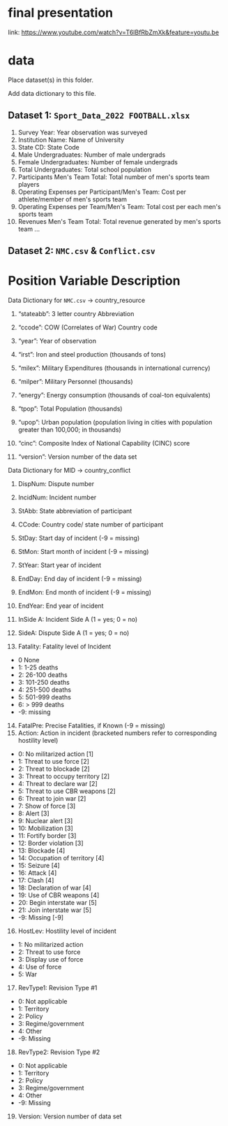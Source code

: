 # final presentation

link: https://www.youtube.com/watch?v=T6lBfRbZmXk&feature=youtu.be

# data

Place dataset(s) in this folder.

Add data dictionary to this file.

## Dataset 1: `Sport_Data_2022 FOOTBALL.xlsx`

1. Survey Year: Year observation was surveyed 	
2. Institution Name: Name of University 
3. State CD: State Code	
4. Male Undergraduates: Number of male undergrads	
5. Female Undergraduates: Number of female undergrads
6. Total Undergraduates: Total school population
7. Participants Men's Team Total: Total number of men's sports team players
8. Operating Expenses per Participant/Men's Team: Cost per athlete/member of men's sports team
9. Operating Expenses per Team/Men's Team: Total cost per each men's sports team 
10. Revenues Men's Team	Total: Total revenue generated by men's sports team 
...

## Dataset 2: `NMC.csv` & `Conflict.csv`

# Position Variable Description

Data Dictionary for `NMC.csv` -> country_resource 

1. “stateabb”: 3 letter country Abbreviation

2. “ccode”: COW (Correlates of War) Country code

3. “year”: Year of observation

4. “irst”: Iron and steel production (thousands of tons)

5. “milex”: Military Expenditures (thousands in international currency)

6. “milper”: Military Personnel (thousands)

7. “energy”: Energy consumption (thousands of coal-ton equivalents)

8. “tpop”: Total Population (thousands)

9. “upop”: Urban population (population living in cities with
population greater than 100,000; in thousands)

10. “cinc”: Composite Index of National Capability (CINC) score

11. “version”: Version number of the data set

Data Dictionary for MID -> country_conflict

1. DispNum: Dispute number

2. IncidNum: Incident number

3. StAbb: State abbreviation of participant

4. CCode: Country code/ state number of participant

5. StDay: Start day of incident (-9 = missing)

6. StMon: Start month of incident (-9 = missing)

7. StYear: Start year of incident

8. EndDay: End day of incident (-9 = missing)

9. EndMon: End month of incident (-9 = missing)

10. EndYear: End year of incident

11. InSide A: Incident Side A (1 = yes; 0 = no)

12. SideA: Dispute Side A (1 = yes; 0 = no)

13. Fatality: Fatality level of Incident
-  0 None
-  1: 1-25 deaths
-  2: 26-100 deaths
-  3: 101-250 deaths
-  4: 251-500 deaths
-  5: 501-999 deaths
-  6: > 999 deaths
-  -9: missing
14. FatalPre: Precise Fatalities, if Known (-9 = missing)
15. Action: Action in incident (bracketed numbers refer to corresponding hostility level)
-  0: No militarized action [1]
-  1: Threat to use force [2]
-  2: Threat to blockade [2]
-  3: Threat to occupy territory [2]
-  4: Threat to declare war [2]
-  5: Threat to use CBR weapons [2]
-  6: Threat to join war [2]
-  7: Show of force [3]
-  8: Alert [3]
-  9: Nuclear alert [3]
-  10: Mobilization [3]
-  11: Fortify border [3]
-  12: Border violation [3]
-  13: Blockade [4]
-  14: Occupation of territory [4]
-  15: Seizure [4]
-  16: Attack [4]
-  17: Clash [4]
-  18: Declaration of war [4]
-  19: Use of CBR weapons [4]
-  20: Begin interstate war [5]
-  21: Join interstate war [5]
-  -9: Missing [-9]
16. HostLev: Hostility level of incident
-  1: No militarized action
-  2: Threat to use force
-  3: Display use of force
-  4: Use of force
-  5: War
17. RevType1: Revision Type #1
-  0: Not applicable
-  1: Territory
-  2: Policy
-  3: Regime/government
-  4: Other
-  -9: Missing
18. RevType2: Revision Type #2
-  0: Not applicable
-  1: Territory
-  2: Policy
-  3: Regime/government
-  4: Other
-  -9: Missing
19. Version: Version number of data set 

